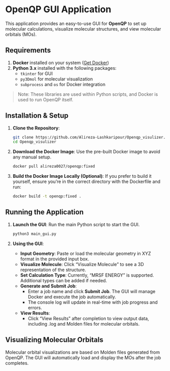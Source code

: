
# OpenQP GUI Application

This application provides an easy-to-use GUI for **OpenQP** to set up molecular calculations, visualize molecular structures, and view molecular orbitals (MOs).

## Requirements

1. **Docker** installed on your system ([Get Docker](https://docs.docker.com/get-docker/))
2. **Python 3.x** installed with the following packages:
   - `tkinter` for GUI
   - `py3Dmol` for molecular visualization
   - `subprocess` and `os` for Docker integration

> Note: These libraries are used within Python scripts, and Docker is used to run OpenQP itself.

## Installation & Setup

1. **Clone the Repository**:
   ```bash
   git clone https://github.com/Alireza-Lashkaripour/Openqp_visulizer.git
   cd Openqp_visulizer
   ```

2. **Download the Docker Image**:
   Use the pre-built Docker image to avoid any manual setup.
   ```bash
   docker pull alireza0027/openqp:fixed
   ```

3. **Build the Docker Image Locally (Optional)**:
   If you prefer to build it yourself, ensure you’re in the correct directory with the Dockerfile and run:
   ```bash
   docker build -t openqp:fixed .
   ```

## Running the Application

1. **Launch the GUI**:
   Run the main Python script to start the GUI.
   ```bash
   python3 main_gui.py
   ```

2. **Using the GUI**:

   - **Input Geometry**: Paste or load the molecular geometry in XYZ format in the provided input box.
   - **Visualize Molecule**: Click “Visualize Molecule” to see a 3D representation of the structure.
   - **Set Calculation Type**: Currently, “MRSF ENERGY” is supported. Additional types can be added if needed.
   - **Generate and Submit Job**:
      - Enter a job name and click **Submit Job**. The GUI will manage Docker and execute the job automatically.
      - The console log will update in real-time with job progress and errors.
   - **View Results**:
      - Click “View Results” after completion to view output data, including .log and Molden files for molecular orbitals.

## Visualizing Molecular Orbitals

Molecular orbital visualizations are based on Molden files generated from OpenQP. The GUI will automatically load and display the MOs after the job completes.

